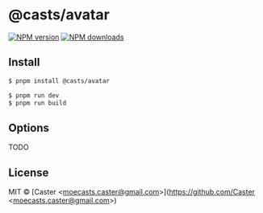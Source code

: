 # @casts/avatar

[![NPM version](https://img.shields.io/npm/v/@casts/avatar.svg?style=flat)](https://npmjs.org/package/@casts/avatar)
[![NPM downloads](http://img.shields.io/npm/dm/@casts/avatar.svg?style=flat)](https://npmjs.org/package/@casts/avatar)

## Install

```bash
$ pnpm install @casts/avatar
```

```bash
$ pnpm run dev
$ pnpm run build
```

## Options

TODO

## License

MIT © [Caster &lt;moecasts.caster@gmail.com&gt;](https://github.com/Caster &lt;moecasts.caster@gmail.com&gt;)
